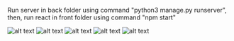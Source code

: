 Run server in back folder using command  "python3 manage.py runserver", then,
run react in front folder using command  "npm start"

![alt text](https://github.com/Otmane-debug/Fullstack-Ecommerce-Web-App/blob/main/home.png)
![alt text](https://github.com/Otmane-debug/Fullstack-Ecommerce-Web-App/blob/main/shop.png)
![alt text](https://github.com/Otmane-debug/Fullstack-Ecommerce-Web-App/blob/main/product.png)
![alt text](https://github.com/Otmane-debug/Fullstack-Ecommerce-Web-App/blob/main/login.png)
![alt text](https://github.com/Otmane-debug/Fullstack-Ecommerce-Web-App/blob/main/register.png)
